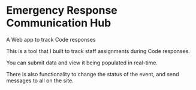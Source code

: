 # Emergency Response Communication Hub
A Web app to track Code responses

This is a tool that I built to track staff assignments during Code responses.

You can submit data and view it being populated in real-time.

There is also functionality to change the status of the event, and send messages to all on the site.
